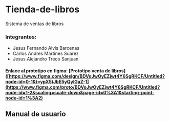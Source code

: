 # Tienda-de-libros
Sistema de ventas de libros

### Integrantes:
- Jesus Fernando Alvis Barcenas
- Carlos Andres Martines Suarez
- Jesus Alejandro Treco Sanjuan

#### Enlace al prototipo en figma: [Prototipo venta de libros]([https://www.figma.com/design/BDVoJwOyEZjwt4Y6SgRKCF/Untitled?node-id=0-1&t=ypX5tJbE5yQyIGaZ-1](https://www.figma.com/proto/BDVoJwOyEZjwt4Y6SgRKCF/Untitled?node-id=1-2&scaling=scale-down&page-id=0%3A1&starting-point-node-id=1%3A2)


## Manual de usuario
